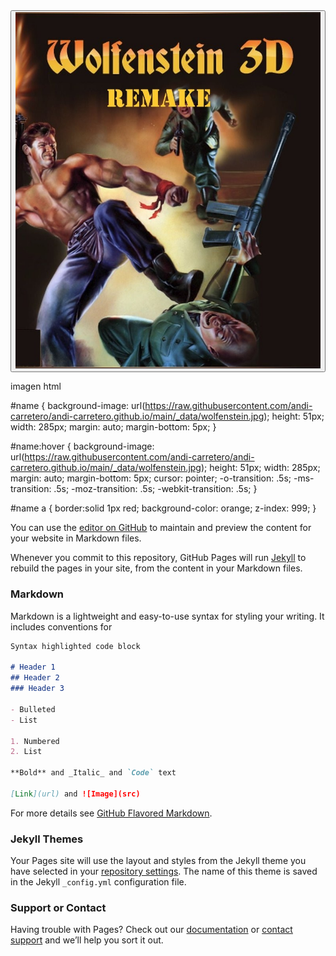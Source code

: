 
<button name="button" onclick="location.href='https://andi-carretero.github.io/Wolfenstein_page/';">
	<img src="https://raw.githubusercontent.com/andi-carretero/andi-carretero.github.io/main/_data/wolfenstein.jpg">
</button>

imagen html<br/>

#name {
  background-image: url(https://raw.githubusercontent.com/andi-carretero/andi-carretero.github.io/main/_data/wolfenstein.jpg);
  height: 51px;
  width: 285px;
  margin: auto;
  margin-bottom: 5px;
}

#name:hover {
  background-image: url(https://raw.githubusercontent.com/andi-carretero/andi-carretero.github.io/main/_data/wolfenstein.jpg);
  height: 51px;
  width: 285px;
  margin: auto;
  margin-bottom: 5px;
  cursor: pointer;
  -o-transition: .5s;
  -ms-transition: .5s;
  -moz-transition: .5s;
  -webkit-transition: .5s;
}

#name a {
    border:solid 1px red;
    background-color: orange;
    z-index: 999;
}

<div id="name"><a href="https://andi-carretero.github.io/Wolfenstein_page/"></a></div>

You can use the [editor on GitHub](https://github.com/andi-carretero/andi-carretero.github.io/edit/main/README.md) to maintain and preview the content for your website in Markdown files.

Whenever you commit to this repository, GitHub Pages will run [Jekyll](https://jekyllrb.com/) to rebuild the pages in your site, from the content in your Markdown files.

### Markdown

Markdown is a lightweight and easy-to-use syntax for styling your writing. It includes conventions for

```markdown
Syntax highlighted code block

# Header 1
## Header 2
### Header 3

- Bulleted
- List

1. Numbered
2. List

**Bold** and _Italic_ and `Code` text

[Link](url) and ![Image](src)
```

For more details see [GitHub Flavored Markdown](https://guides.github.com/features/mastering-markdown/).

### Jekyll Themes

Your Pages site will use the layout and styles from the Jekyll theme you have selected in your [repository settings](https://github.com/andi-carretero/andi-carretero.github.io/settings). The name of this theme is saved in the Jekyll `_config.yml` configuration file.

### Support or Contact

Having trouble with Pages? Check out our [documentation](https://docs.github.com/categories/github-pages-basics/) or [contact support](https://support.github.com/contact) and we’ll help you sort it out.
